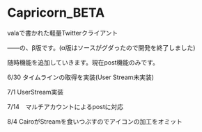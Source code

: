Capricorn_BETA
==============
valaで書かれた軽量Twitterクライアント

――の、β版です。(α版はソースがグダったので開発を終了しました)


随時機能を追加していきます。現在post機能のみです。

6/30  タイムラインの取得を実装(User Stream未実装)

7/1   UserStream実装

7/14　マルチアカウントによるpostに対応

8/4   CairoがStreamを食いつぶすのでアイコンの加工をオミット
